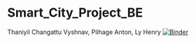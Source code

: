 # Smart_City_Project_BE
Thaniyil Changattu Vyshnav, Pilhage Anton, Ly Henry
[![Binder](https://mybinder.org/badge_logo.svg)](https://mybinder.org/v2/gh/yanagiKaze/Smart_City_Project_BE/HEAD)

